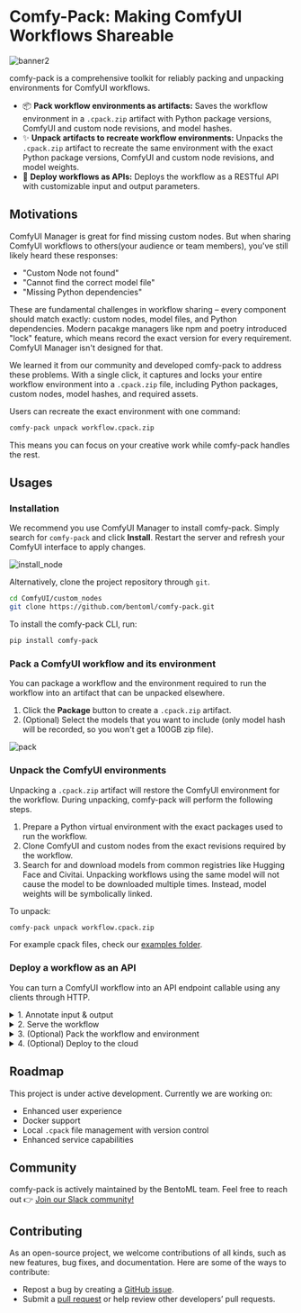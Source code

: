 # Comfy-Pack: Making ComfyUI Workflows Shareable

![banner2](https://github.com/user-attachments/assets/14a7e469-6683-4818-9d54-5e5a8d0aa454)


comfy-pack is a comprehensive toolkit for reliably packing and unpacking environments for ComfyUI workflows. 


- 📦 **Pack workflow environments as artifacts:** Saves the workflow environment in a `.cpack.zip` artifact with Python package versions, ComfyUI and custom node revisions, and model hashes.
- ✨ **Unpack artifacts to recreate workflow environments:** Unpacks the `.cpack.zip` artifact to recreate the same environment with the exact Python package versions, ComfyUI and custom node revisions, and model weights.
- 🚀 **Deploy workflows as APIs:** Deploys the workflow as a RESTful API with customizable input and output parameters.

## Motivations
ComfyUI Manager is great for find missing custom nodes. But when sharing ComfyUI workflows to others(your audience or team members), you've still likely heard these responses:

- "Custom Node not found"
- "Cannot find the correct model file"
- "Missing Python dependencies"

These are fundamental challenges in workflow sharing – every component should match exactly: custom nodes, model files, and Python dependencies. Modern pacakge managers like npm and poetry introduced "lock" feature, which means record the exact version for every requirement. ComfyUI Manager isn't designed for that.

We learned it from our community and developed comfy-pack to address these problems. With a single click, it captures and locks your entire workflow environment into a `.cpack.zip` file, including Python packages, custom nodes, model hashes, and required assets.

Users can recreate the exact environment with one command:

```bash
comfy-pack unpack workflow.cpack.zip
```

This means you can focus on your creative work while comfy-pack handles the rest.

## Usages

### Installation

We recommend you use ComfyUI Manager to install comfy-pack. Simply search for `comfy-pack` and click **Install**. Restart the server and refresh your ComfyUI interface to apply changes.

![install_node](https://github.com/user-attachments/assets/dbfb730d-edff-4a52-b6c4-695e3ec70368)

Alternatively, clone the project repository through `git`.

```bash
cd ComfyUI/custom_nodes
git clone https://github.com/bentoml/comfy-pack.git
```

To install the comfy-pack CLI, run:

```bash
pip install comfy-pack
```

### Pack a ComfyUI workflow and its environment

You can package a workflow and the environment required to run the workflow into an artifact that can be unpacked elsewhere.

1. Click the **Package** button to create a `.cpack.zip` artifact.
2. (Optional) Select the models that you want to include (only model hash will be recorded, so you won't get a 100GB zip file).

![pack](https://github.com/user-attachments/assets/e08bbed2-84dc-474e-a701-6c6db16edf76)

### Unpack the ComfyUI environments

Unpacking a `.cpack.zip` artifact will restore the ComfyUI environment for the workflow. During unpacking, comfy-pack will perform the following steps.

1. Prepare a Python virtual environment with the exact packages used to run the workflow.
2. Clone ComfyUI and custom nodes from the exact revisions required by the workflow.
3. Search for and download models from common registries like Hugging Face and Civitai. Unpacking workflows using the same model will not cause the model to be downloaded multiple times. Instead, model weights will be symbolically linked.

To unpack:

```bash
comfy-pack unpack workflow.cpack.zip
```

For example cpack files, check our [examples folder](examples/).

### Deploy a workflow as an API

You can turn a ComfyUI workflow into an API endpoint callable using any clients through HTTP.

<details>
<summary> 1. Annotate input & output </summary>

Use custom nodes provided by comfy-pack to annotate the fields to be used as input and output parameters. To add a comfy-pack node, right-click and select **Add Node** > **ComfyPack** > **output/input** > [Select a type]

Input nodes:

- ImageInput: Accepts `image` type input, similar to the official `LoadImage` node
- StringInput: Accepts `string` type input (e.g., prompts)
- IntInput: Accepts `int` type input (e.g., dimensions, seeds)
- AnyInput: Accepts `combo` type and more input (e.g., custom nodes)

![input](https://github.com/user-attachments/assets/44264007-0ac8-4e23-8dc0-e60aa0ebcea2)

Output nodes:

- ImageOutput: Outputs `image` type, similar to the official `SaveImage` node
- FileOutput: Outputs file path as `string` type and saves the file under that path

![output](https://github.com/user-attachments/assets/a4526661-8930-4575-bacc-33b6887f6271)

More field types are under way.
</details>

<details>
<summary> 2. Serve the workflow </summary>

Start an HTTP server at `http://127.0.0.1:3000` (default) to serve the workflow under the `/generate` path.

![serve](https://github.com/user-attachments/assets/8d4c92c5-d6d7-485e-bc71-e4fc0fe8bf35)

You can call the `/generate` endpoint by specifying parameters configured through your comfy-pack nodes, such as prompt, width, height, and seed.

> [!NOTE]
> The name of a comfy-pack node is the parameter name used for API calls.

Examples to call the endpoint:

CURL

```bash
curl -X 'POST' \
  'http://127.0.0.1:3000/generate' \
  -H 'accept: application/octet-stream' \
  -H 'Content-Type: application/json' \
  -d '{
  "prompt": "rocks in a bottle",
  "width": 512, 
  "height": 512,
  "seed": 1
}'
```

BentoML client

Under the hood, comfy-pack leverages [BentoML](https://github.com/bentoml/BentoML), the unified model serving framework. You can invoke the endpoint using [the BentoML Python client](https://docs.bentoml.com/en/latest/build-with-bentoml/clients.html):

```python
import bentoml

with bentoml.SyncHTTPClient("http://127.0.0.1:3000") as client:
        result = client.generate(
            prompt="rocks in a bottle",
            width=512,
            height=512,
            seed=1
        )
```

</details>

<details>
<summary> 3. (Optional) Pack the workflow and environment </summary>

Pack the workflow and environment into an artifact that can be unpacked elsewhere to recreate the workflow.

```bash
# Get the workflow input spec
comfy-pack run workflow.cpack.zip --help

# Run
comfy-pack run workflow.cpack.zip --src-image image.png --video video.mp4
```
</details>

<details> 
<summary> 4. (Optional) Deploy to the cloud </summary>

Deploy to [BentoCloud](https://www.bentoml.com/) with access to a variety of GPUs and blazing fast scaling.

Follow [the instructions here](https://docs.bentoml.com/en/latest/scale-with-bentocloud/manage-api-tokens.html) to get your BentoCloud access token. If you don’t have a BentoCloud account, you can [sign up for free](https://bentoml.com/).

![image](https://github.com/user-attachments/assets/1ffa31fc-1f50-4ea7-a47e-7dae3b874273)

</details>

## Roadmap

This project is under active development. Currently we are working on:

- Enhanced user experience
- Docker support
- Local `.cpack` file management with version control
- Enhanced service capabilities

## Community

comfy-pack is actively maintained by the BentoML team. Feel free to reach out 👉 [Join our Slack community!](https://l.bentoml.com/join-slack)

## Contributing

As an open-source project, we welcome contributions of all kinds, such as new features, bug fixes, and documentation. Here are some of the ways to contribute:

- Repost a bug by creating a [GitHub issue](https://github.com/bentoml/comfy-pack/issues).
- Submit a [pull request](https://github.com/bentoml/comfy-pack/pulls) or help review other developers’ pull requests.

